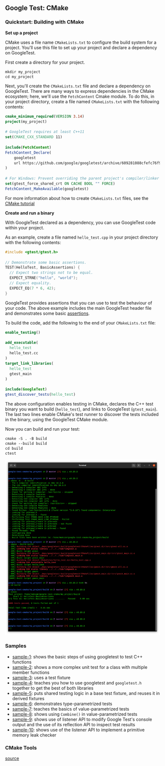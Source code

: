 ## Google Test: CMake

### Quickstart: Building with CMake

**Set up a project**

CMake uses a file name `CMakeLists.txt` to configure the build system for a project. You'll use this file to set up your project and declare a dependency on GoogleTest.

First create a directory for your project.

```
mkdir my_project
cd my_project
```

Next, you'll create the `CMakeLists.txt` file and declare a dependency on GoogleTest. There are many ways to express dependencies in the CMake ecosystem; here, we'll use the `FetchContent` Cmake module. To do this, in your project directory, create a file named `CMakeLists.txt` with the following contents:

```cmake
cmake_minimum_required(VERSION 3.14)
project(my_project)

# GoogleTest requires at least C++11
set(CMAKE_CXX_STANDARD 11)

include(FetchContent)
FetchContent_Declare(
    googletest
    url https://github.com/google/googletest/archive/609281088cfefc76f9d0ce82e1ff6c30cc3591e5.zip
)

# For Windows: Prevent overriding the parent project's compiler/linker settings
set(gtest_force_shared_crt ON CACHE BOOL "" FORCE)
FetchContent_MakeAvailable(googletest)
```

For more information about how to create `CMakeLists.txt` files, see the [CMake tutorial](https://cmake.org/cmake/help/latest/guide/tutorial/index.html)

**Create and run a binary**

With GoogleTest declared as a dependency, you can use GoogleTest code within your project.

As an example, create a file named `hello_test.cpp` in your project directory with the following contents:

```cpp
#include <gtest/gtest.h>

// Demonstrate some basic assertions.
TEST(HelloTest, BasicAssertions) {
  // Expect two strings not to be equal.
  EXPECT_STRNE("hello", "world");
  // Expect equality.
  EXPECT_EQ(7 * 6, 42);
}
```

GoogleTest provides assertions that you can use to test the behaviour of your code. The above example includes the main GoogleTest header file and demonstrates some basic [assertions](https://google.github.io/googletest/reference/assertions.html). 

To build the code, add the following to the end of your `CMakeLists.txt` file:

```cmake
enable_testing()

add_executable(
  hello_test
  hello_test.cc
)
target_link_libraries(
  hello_test
  gtest_main
)

include(GoogleTest)
gtest_discover_tests(hello_test)
```

The above configuration enables testing in CMake, declares the C++ test binary you want to build (`hello_test`), and links to GoogleTest (`gtest_main`). The last two lines enable CMake's test runner to discover the tests included in the binary, using the GoogleTest CMake module.

Now you can build and run your test:

```
cmake -S . -B build
cmake --build build
cd build
ctest
```

![cmake-build-test](images/cmake-build-test.png)

### Samples

- [sample-1](my_samples/sample-1/sample-1.md): shows the basic steps of using googletest to test C++ functions
- [sample-2](my_samples/sample-2/sample-2.md): shows a more complex unit test for a class with multiple member functions
- [sample-3](my_samples/sample-3/sample-3.md): uses a test fixture 
- [sample-4](my_samples/sample-4/sample-4.md): teaches you how to use googletest and `googletest.h` together to get the best of both libraries
- [sample-5](my_samples/sample-5/sample-5.md): puts shared testing logic in a base test fixture, and reuses it in derived fixtures
- [sample-6](my_samples/sample-6/sample-6.md): demonstrates type-parametrized tests
- [sample-7](my_samples/sample-7/sample-7.md): teaches the basics of value-parametrized tests
- [sample-8](my_samples/sample-8/sample-8.md): shows using `Combine()` in value-parametrized tests
- [sample-9](my_samples/sample-9/sample-9.md): shows use of listener API to modify Google Test's console output and the use of its reflection API to inspect test results
- [sample-10](my_samples/sample-10/sample-10.md): shows use of the listener API to implement a primitive memory leak checker

### CMake Tools

[source](https://code.visualstudio.com/docs/cpp/CMake-linux)